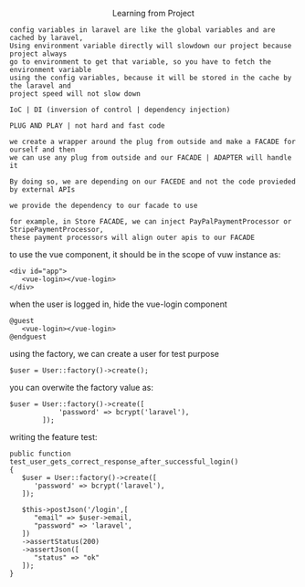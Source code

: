 <p align="center">Learning from Project</p>

```
config variables in laravel are like the global variables and are cached by laravel,
Using environment variable directly will slowdown our project because project always
go to environment to get that variable, so you have to fetch the environment variable
using the config variables, because it will be stored in the cache by the laravel and
project speed will not slow down
```

```
IoC | DI (inversion of control | dependency injection)

PLUG AND PLAY | not hard and fast code

we create a wrapper around the plug from outside and make a FACADE for ourself and then
we can use any plug from outside and our FACADE | ADAPTER will handle it

By doing so, we are depending on our FACEDE and not the code provieded by external APIs

we provide the dependency to our facade to use

for example, in Store FACADE, we can inject PayPalPaymentProcessor or StripePaymentProcessor,
these payment processors will align outer apis to our FACADE

```

to use the vue component, it should be in the scope of vuw instance as:

```
<div id="app">
   <vue-login></vue-login>
</div>

```

when the user is logged in, hide the vue-login component

```
@guest
   <vue-login></vue-login>
@endguest

```

using the factory, we can create a user for test purpose

```
$user = User::factory()->create();

```

you can overwite the factory value as:

```
$user = User::factory()->create([
            'password' => bcrypt('laravel'),
        ]);
```

writing the feature test:

```
public function test_user_gets_correct_response_after_successful_login()
{
   $user = User::factory()->create([
      'password' => bcrypt('laravel'),
   ]);

   $this->postJson('/login',[
      "email" => $user->email,
      "password" => 'laravel',
   ])
   ->assertStatus(200)
   ->assertJson([
      "status" => "ok"
   ]);
}

```
